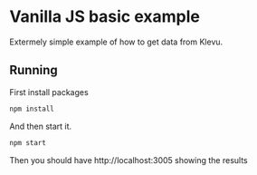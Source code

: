 # Vanilla JS basic example

Extermely simple example of how to get data from Klevu.

## Running

First install packages

```sh
npm install
```

And then start it.

```sh
npm start
```

Then you should have http://localhost:3005 showing the results
